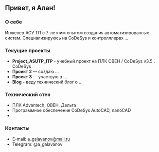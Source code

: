 ## Привет, я Алан!

### О себе
Инженер АСУ ТП с 7-летним опытом создания автоматизированных систем. 
Специализируюсь на CoDeSys и контролллерах ...

### Текущие проекты
- **Project_ASUTP_ITP** - учебный проект на ПЛК ОВЕН / CoDeSys v3.5
. CoDeSys 
- **Проект 2** — создаю ...
- **Проект 3** — участвую в ...
- **Blog** - веду технический блог о ...

### Технический стек
- ПЛК
    Advantech, ОВЕН, Дельта
- Программное обеспечение
CoDeSys
AutoCAD, nanoCAD
- 

### Контакты
- E-mail: a_galavanov@mail.ru
- Telegram: @a_galavanov